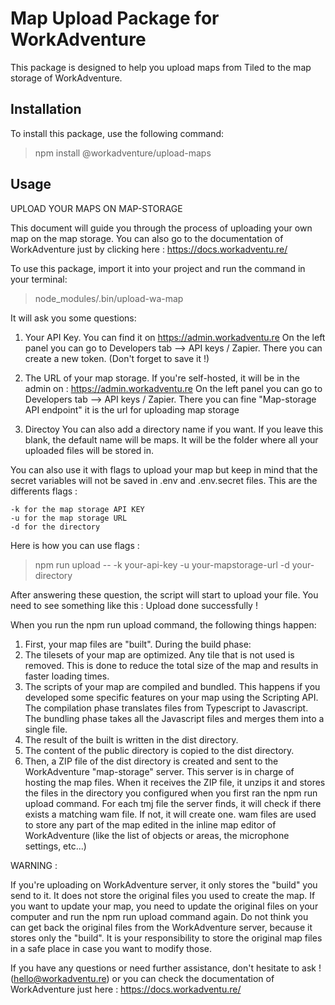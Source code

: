 # Map Upload Package for WorkAdventure

This package is designed to help you upload maps from Tiled to the map storage of WorkAdventure.

## Installation

To install this package, use the following command:

> npm install @workadventure/upload-maps

## Usage

UPLOAD YOUR MAPS ON MAP-STORAGE

This document will guide you through the process of uploading your own map on the map storage. You can also go to the documentation of WorkAdventure just by clicking here : https://docs.workadventu.re/

To use this package, import it into your project and run the command in your terminal:

> node_modules/.bin/upload-wa-map

It will ask you some questions:

1. Your API Key.
   You can find it on https://admin.workadventu.re
   On the left panel you can go to Developers tab --> API keys / Zapier.
   There you can create a new token. (Don't forget to save it !)

2. The URL of your map storage.
   If you're self-hosted, it will be in the admin on : https://admin.workadventu.re
   On the left panel you can go to Developers tab --> API keys / Zapier.
   There you can fine "Map-storage API endpoint" it is the url for uploading map storage

3. Directoy
   You can also add a directory name if you want. If you leave this blank, the default name will be maps.
   It will be the folder where all your uploaded files will be stored in.

You can also use it with flags to upload your map but keep in mind that the secret variables will not be saved in .env and .env.secret files. This are the differents flags :

    -k for the map storage API KEY
    -u for the map storage URL
    -d for the directory

Here is how you can use flags :

> npm run upload -- -k your-api-key -u your-mapstorage-url -d your-directory

After answering these question, the script will start to upload your file. You need to see something like this : Upload done successfully !

When you run the npm run upload command, the following things happen:

1. First, your map files are "built". During the build phase:
2. The tilesets of your map are optimized. Any tile that is not used is removed. This is done to reduce the total size of the map and results in faster loading times.
3. The scripts of your map are compiled and bundled. This happens if you developed some specific features on your map using the Scripting API. The compilation phase translates files from Typescript to Javascript. The bundling phase takes all the Javascript files and merges them into a single file.
4. The result of the built is written in the dist directory.
5. The content of the public directory is copied to the dist directory.
6. Then, a ZIP file of the dist directory is created and sent to the WorkAdventure "map-storage" server. This server is in charge of hosting the map files. When it receives the ZIP file, it unzips it and stores the files in the directory you configured when you first ran the npm run upload command. For each tmj file the server finds, it will check if there exists a matching wam file. If not, it will create one. wam files are used to store any part of the map edited in the inline map editor of WorkAdventure (like the list of objects or areas, the microphone settings, etc...)

WARNING :

If you're uploading on WorkAdventure server, it only stores the "build" you send to it. It does not store the original files you used to create the map. If you want to update your map, you need to update the original files on your computer and run the npm run upload command again. Do not think you can get back the original files from the WorkAdventure server, because it stores only the "build". It is your responsibility to store the original map files in a safe place in case you want to modify those.

If you have any questions or need further assistance, don't hesitate to ask ! (hello@workadventu.re) or you can check the documentation of WorkAdventure just here : https://docs.workadventu.re/
